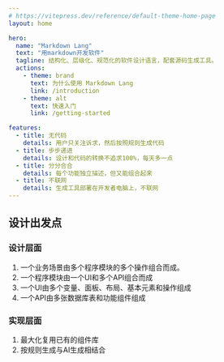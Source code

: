 ```yaml
---
# https://vitepress.dev/reference/default-theme-home-page
layout: home

hero:
  name: "Markdown Lang"
  text: "用markdown开发软件"
  tagline: 结构化、层级化、规范化的软件设计语言，配套源码生成工具。 
  actions:
    - theme: brand
      text: 为什么使用 Markdown Lang
      link: /introduction
    - theme: alt
      text: 快速入门
      link: /getting-started

features:
  - title: 无代码
    details: 用户只关注诉求，然后按照规则生成代码
  - title: 步步递进
    details: 设计和代码的转换不追求100%，每天多一点
  - title: 分分合合
    details: 每个功能独立描述，但又能组合起来
  - title: 不联网
    details: 生成工具部署在开发者电脑上，不联网
---
```


## 设计出发点

### 设计层面

1. 一个业务场景由多个程序模块的多个操作组合而成。
2. 一个程序模块由一个UI和多个API组合而成
3. 一个UI由多个变量、面板、布局、基本元素和操作组成
4. 一个API由多张数据库表和功能组件组成

### 实现层面

1. 最大化复用已有的组件库
2. 按规则生成与AI生成相结合